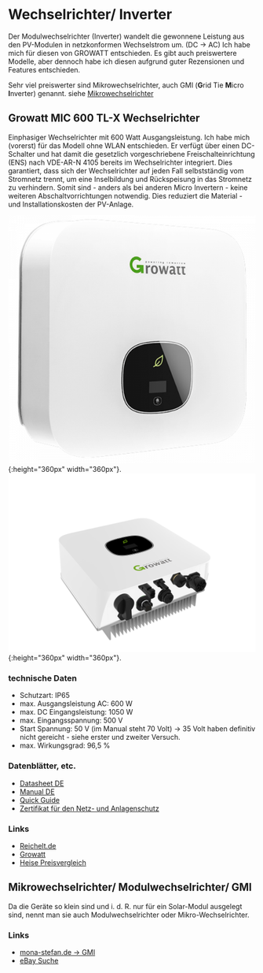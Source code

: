 # Wechselrichter/ Inverter
Der Modulwechselrichter (Inverter) wandelt die gewonnene Leistung aus den PV-Modulen in netzkonformen Wechselstrom um. (DC -> AC)
Ich habe mich für diesen von GROWATT entschieden. Es gibt auch preiswertere Modelle, aber dennoch habe ich diesen aufgrund guter Rezensionen und Features entschieden.

Sehr viel preiswerter sind Mikrowechselrichter, auch GMI (**G**rid Tie **M**icro **I**nverter) genannt. siehe [Mikrowechselrichter](#mikrowechselrichter-modulwechselrichter-gmi)

## Growatt MIC 600 TL-X Wechselrichter
Einphasiger Wechselrichter mit 600 Watt Ausgangsleistung. Ich habe mich (vorerst) für das Modell ohne WLAN entschieden. Er verfügt über einen DC-Schalter und hat damit die gesetzlich vorgeschriebene Freischalteinrichtung (ENS) nach VDE-AR-N 4105 bereits im Wechselrichter integriert.
Dies garantiert, dass sich der Wechselrichter auf jeden Fall selbstständig vom Stromnetz trennt, um eine Inselbildung und Rückspeisung in das Stromnetz zu verhindern.
Somit sind - anders als bei anderen Micro Invertern - keine weiteren Abschaltvorrichtungen notwendig. Dies reduziert die Material - und Installationskosten der PV-Anlage.

![Growatt MIC 600 TL-X](files/inverter/GW-MIC-600-TL-X/growatt__252_0_255_0_257_0_287_0.png 'Growatt MIC 600 TL-X Front'){:height="360px" width="360px"}.
![Growatt MIC 600 TL-X](files/inverter/GW-MIC-600-TL-X/MIC1_287_1.jpg 'Growatt MIC 600 TL-X Anschlüsse'){:height="360px" width="360px"}.

### technische Daten
* Schutzart: IP65
* max. Ausgangsleistung AC: 600 W
* max. DC Eingangsleistung: 1050 W
* max. Eingangsspannung: 500 V
* Start Spannung:	50 V (im Manual steht 70 Volt) -> 35 Volt haben definitiv nicht gereicht - siehe erster und zweiter Versuch.
* max. Wirkungsgrad: 96,5 %

### Datenblätter, etc.
* [Datasheet DE](files/inverter/GW-MIC-600-TL-X/GWMIC600TL-X_DS-DE.pdf)
* [Manual DE](files/inverter/GW-MIC-600-TL-X/GWMIC600TL-X_MAN-DE.pdf)
* [Quick Guide](files/inverter/GW-MIC-600-TL-X/GWMIC600TL-X_QUICK-DE.pdf)
* [Zertifikat für den Netz- und Anlagenschutz](files/inverter/GW-MIC-600-TL-X/NA-SCHUTZ_MIC_600.pdf)

### Links
* [Reichelt.de](https://www.reichelt.de/wechselrichter-growatt-balkonkraftwerk-600-w-gw-mic-600-tl-x-p328390.html)
* [Growatt](https://www.growatt.de.com/show-40-626.html)
* [Heise Preisvergleich](https://www.heise.de/preisvergleich/growatt-mic-600tl-x-a2787099.html)

## Mikrowechselrichter/ Modulwechselrichter/ GMI
Da die Geräte so klein sind und i. d. R. nur für ein Solar-Modul ausgelegt sind, nennt man sie auch Modulwechselrichter oder Mikro-Wechselrichter.

### Links
* [mona-stefan.de -> GMI](https://mona-stefan.de/ab2022/category/712-grid-tie-micro-wechselrichter-gmi-500-600-700)
* [eBay Suche](https://www.ebay.de/sch/i.html?_from=R40&_trksid=p2380057.m570.l1313&_nkw=gmi+microinverter&_sacat=0)

